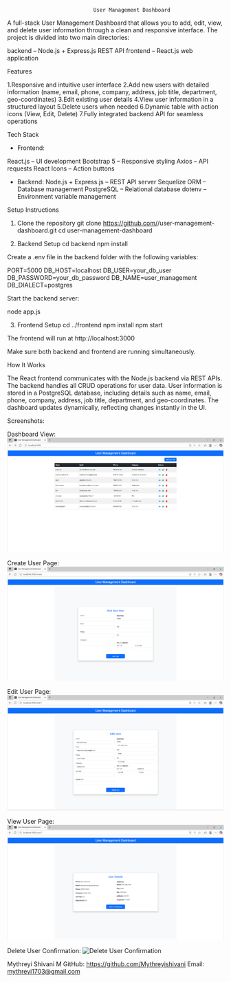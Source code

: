                                 User Management Dashboard

A full-stack User Management Dashboard that allows you to add, edit, view, and delete user information through a clean and responsive interface. The project is divided into two main directories:

backend – Node.js + Express.js REST API
frontend – React.js web application

Features

1.Responsive and intuitive user interface
2.Add new users with detailed information (name, email, phone, company, address, job title, department, geo-coordinates)
3.Edit existing user details
4.View user information in a structured layout
5.Delete users when needed
6.Dynamic table with action icons (View, Edit, Delete)
7.Fully integrated backend API for seamless operations

Tech Stack

* Frontend:

React.js – UI development
Bootstrap 5 – Responsive styling
Axios – API requests
React Icons – Action buttons

* Backend:
Node.js + Express.js – REST API server
Sequelize ORM – Database management
PostgreSQL – Relational database
dotenv – Environment variable management

Setup Instructions
1. Clone the repository
git clone https://github.com/<your-username>/user-management-dashboard.git
cd user-management-dashboard

2. Backend Setup
cd backend
npm install


Create a .env file in the backend folder with the following variables:

PORT=5000
DB_HOST=localhost
DB_USER=your_db_user
DB_PASSWORD=your_db_password
DB_NAME=user_management
DB_DIALECT=postgres


Start the backend server:

node app.js

3. Frontend Setup
cd ../frontend
npm install
npm start


The frontend will run at http://localhost:3000

Make sure both backend and frontend are running simultaneously.


How It Works

The React frontend communicates with the Node.js backend via REST APIs.
The backend handles all CRUD operations for user data.
User information is stored in a PostgreSQL database, including details such as name, email, phone, company, address, job title, department, and geo-coordinates.
The dashboard updates dynamically, reflecting changes instantly in the UI.


Screenshots:

Dashboard View:
![Dashboard View](frontend/screenshots/dashboard.jpg)

Create User Page:
![Create User Page](frontend/screenshots/create-user.jpg)

Edit User Page:
![Edit User Page](frontend/screenshots/edit-user.jpg)

View User Page:
![View User Page](frontend/screenshots/view-user.jpg)

Delete User Confirmation:
![Delete User Confirmation](frontend/screenshots/delete-user.png)




Mythreyi Shivani M
GitHub: https://github.com/Mythreyishivani
Email: mythreyi1703@gmail.com